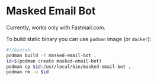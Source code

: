 # Masked Email Bot

Currently, works only with Fastmail.com.

To build static binary you can use `podman` image (or `docker`):
```bash
#!/bin/sh
podman build -t masked-email-bot .
id=$(podman create masked-email-bot)
podman cp $id:/usr/local/bin/masked-email-bot .
podman rm -v $id
```